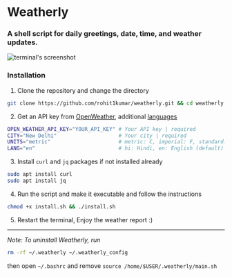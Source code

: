 # Weatherly

###  A shell script for daily greetings, date, time, and weather updates.

![terminal's screenshot](https://i.imgur.com/6UXx2q7.png)
### Installation

1. Clone the repository and change the directory

```bash
git clone https://github.com/rohit1kumar/weatherly.git && cd weatherly
```

2. Get an API key from [OpenWeather](https://home.openweathermap.org/api_keys), additional [languages](https://openweathermap.org/current#multi)
```bash
OPEN_WEATHER_API_KEY="YOUR_API_KEY" # Your API key | required
CITY="New Delhi"                    # Your city | required
UNITS="metric"                      # metric: C, imperial: F, standard: K (default)
LANG="en"                           # hi: Hindi, en: English (default)
```

3. Install `curl` and `jq` packages if not installed already

```bash
sudo apt install curl
sudo apt install jq
```

4. Run the script and make it executable and follow the instructions
```bash
chmod +x install.sh && ./install.sh
```

5. Restart the terminal, Enjoy the weather report :)

---
*Note: To uninstall Weatherly, run*
```bash
rm -rf ~/.weatherly ~/.weatherly_config
```
then open `~/.bashrc` and remove `source /home/$USER/.weatherly/main.sh`
